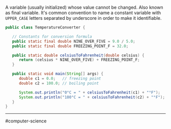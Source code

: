 A variable (usually initialized) whose value cannot be changed. Also known as final variable. It's common convention to name a constant variable with `UPPER_CASE` letters separated by underscore in order to make it identifiable.

```java
public class TemperatureConverter {

   // Constants for conversion formula
   public static final double NINE_OVER_FIVE = 9.0 / 5.0;
   public static final double FREEZING_POINT_F = 32.0;

   public static double celsiusToFahrenheit(double celsius) {
      return (celsius * NINE_OVER_FIVE) + FREEZING_POINT_F;
   }

   public static void main(String[] args) {
      double c1 = 0.0;   // freezing point
      double c2 = 100.0; // boiling point

      System.out.println("0°C = " + celsiusToFahrenheit(c1) + "°F");
      System.out.println("100°C = " + celsiusToFahrenheit(c2) + "°F");
   }
}
```

---
#computer-science 